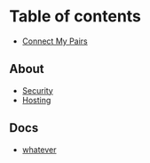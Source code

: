 # Table of contents

* [Connect My Pairs](README.md)

## About <a id="about"></a>

* [Security](about/security.md)
* [Hosting](abouthosting.md)

## Docs <a id="docs"></a>

* [whatever](docs/hmm.md)
